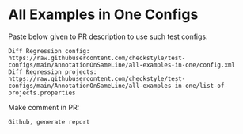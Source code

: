# All Examples in One Configs
Paste below given to PR description to use such test configs:
```
Diff Regression config: https://raw.githubusercontent.com/checkstyle/test-configs/main/AnnotationOnSameLine/all-examples-in-one/config.xml
Diff Regression projects: https://raw.githubusercontent.com/checkstyle/test-configs/main/AnnotationOnSameLine/all-examples-in-one/list-of-projects.properties
```
Make comment in PR:
```
Github, generate report
```
